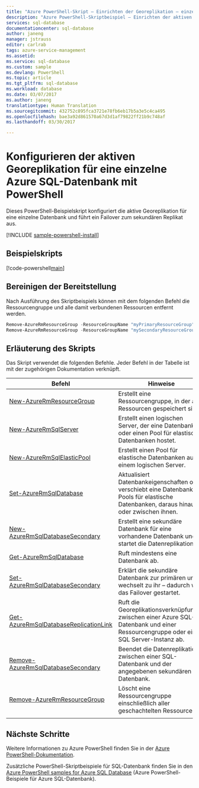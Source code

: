```yaml
---
title: "Azure PowerShell-Skript – Einrichten der Georeplikation – einzelne SQL-Datenbank | Microsoft-Dokumentation"
description: "Azure PowerShell-Skriptbeispiel – Einrichten der aktiven Georeplikation für eine einzelne Azure SQL-Datenbank mithilfe von PowerShell"
services: sql-database
documentationcenter: sql-database
author: janeng
manager: jstrauss
editor: carlrab
tags: azure-service-management
ms.assetid: 
ms.service: sql-database
ms.custom: sample
ms.devlang: PowerShell
ms.topic: article
ms.tgt_pltfrm: sql-database
ms.workload: database
ms.date: 03/07/2017
ms.author: janeng
translationtype: Human Translation
ms.sourcegitcommit: 432752c895fca3721e78fb6eb17b5a3e5c4ca495
ms.openlocfilehash: bae3a92d861570a67d3d1af79822ff21b9c748af
ms.lasthandoff: 03/30/2017

---
```


# <a name="configure-active-geo-replication-for-a-single-azure-sql-database-using-powershell"></a>Konfigurieren der aktiven Georeplikation für eine einzelne Azure SQL-Datenbank mit PowerShell

Dieses PowerShell-Beispielskript konfiguriert die aktive Georeplikation für eine einzelne Datenbank und führt ein Failover zum sekundären Replikat aus.

[!INCLUDE [sample-powershell-install](../../../includes/sample-powershell-install-no-ssh.md)]

## <a name="sample-scripts"></a>Beispielskripts

[!code-powershell[main](../../../powershell_scripts/sql-database/setup-geodr-and-failover-database/setup-geodr-and-failover-database.ps1 "Einrichten der aktiven Georeplikation für eine einzelne Datenbank")]

## <a name="clean-up-deployment"></a>Bereinigen der Bereitstellung

Nach Ausführung des Skriptbeispiels können mit dem folgenden Befehl die Ressourcengruppe und alle damit verbundenen Ressourcen entfernt werden.

```powershell
Remove-AzureRmResourceGroup -ResourceGroupName "myPrimaryResourceGroup"
Remove-AzureRmResourceGroup -ResourceGroupName "mySecondaryResourceGroup"
```

## <a name="script-explanation"></a>Erläuterung des Skripts

Das Skript verwendet die folgenden Befehle. Jeder Befehl in der Tabelle ist mit der zugehörigen Dokumentation verknüpft.

| Befehl | Hinweise |
|---|---|
| [New-AzureRmResourceGroup](https://docs.microsoft.com/powershell/resourcemanager/azurerm.resources/v3.5.0/new-azurermresourcegroup) | Erstellt eine Ressourcengruppe, in der alle Ressourcen gespeichert sind. |
| [New-AzureRmSqlServer](https://docs.microsoft.com/powershell/resourcemanager/azurerm.sql/v2.5.0/new-azurermsqlserver) | Erstellt einen logischen Server, der eine Datenbank oder einen Pool für elastische Datenbanken hostet. |
| [New-AzureRmSqlElasticPool](https://docs.microsoft.com/powershell/resourcemanager/azurerm.sql/v2.5.0/new-azurermsqlelasticpool) | Erstellt einen Pool für elastische Datenbanken auf einem logischen Server. |
| [Set-AzureRmSqlDatabase](https://docs.microsoft.com/powershell/resourcemanager/azurerm.sql/v2.5.0/set-azurermsqldatabase) | Aktualisiert Datenbankeigenschaften oder verschiebt eine Datenbank in Pools für elastische Datenbanken, daraus hinaus oder zwischen ihnen. |
| [New-AzureRmSqlDatabaseSecondary](https://docs.microsoft.com/powershell/resourcemanager/azurerm.sql/v2.5.0/new-azurermsqldatabasesecondary)| Erstellt eine sekundäre Datenbank für eine vorhandene Datenbank und startet die Datenreplikation. |
| [Get-AzureRmSqlDatabase](https://docs.microsoft.com/powershell/resourcemanager/azurerm.sql/v2.5.0/get-azurermsqldatabase)| Ruft mindestens eine Datenbank ab. |
| [Set-AzureRmSqlDatabaseSecondary](https://docs.microsoft.com/powershell/resourcemanager/azurerm.sql/v2.5.0/set-azurermsqldatabasesecondary)| Erklärt die sekundäre Datenbank zur primären und wechselt zu ihr – dadurch wird das Failover gestartet.|
| [Get-AzureRmSqlDatabaseReplicationLink](https://docs.microsoft.com/powershell/resourcemanager/azurerm.sql/v2.5.0/get-azurermsqldatabasereplicationlink) | Ruft die Georeplikationsverknüpfungen zwischen einer Azure SQL-Datenbank und einer Ressourcengruppe oder einer SQL Server-Instanz ab. |
| [Remove-AzureRmSqlDatabaseSecondary](https://docs.microsoft.com/powershell/resourcemanager/azurerm.sql/v2.5.0/remove-azurermsqldatabasesecondary) | Beendet die Datenreplikation zwischen einer SQL-Datenbank und der angegebenen sekundären Datenbank. |
| [Remove-AzureRmResourceGroup](https://docs.microsoft.com/powershell/resourcemanager/azurerm.resources/v3.5.0/remove-azurermresourcegroup) | Löscht eine Ressourcengruppe einschließlich aller geschachtelten Ressourcen. |
|||

## <a name="next-steps"></a>Nächste Schritte

Weitere Informationen zu Azure PowerShell finden Sie in der [Azure PowerShell-Dokumentation](https://docs.microsoft.com/powershell/).

Zusätzliche PowerShell-Skriptbeispiele für SQL-Datenbank finden Sie in den [Azure PowerShell samples for Azure SQL Database](../sql-database-powershell-samples.md) (Azure PowerShell-Beispiele für Azure SQL-Datenbank).

